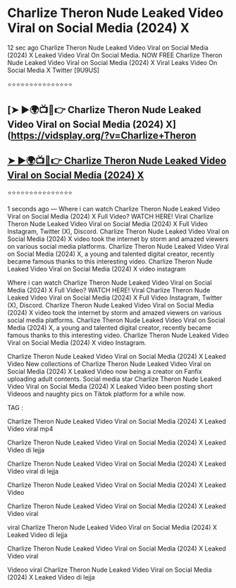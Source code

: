 ﻿# Charlize Theron Nude Leaked Video Viral on Social Media (2024) X



12 sec ago Charlize Theron Nude Leaked Video Viral on Social Media (2024) X Leaked Video Viral On Social Media. NOW FREE Charlize Theron Nude Leaked Video Viral on Social Media (2024) X Viral Leaks Video On Social Media X Twitter [9U9US]

⭐⭐⭐⭐⭐⭐⭐⭐⭐⭐⭐⭐⭐⭐⭐

## [➤ ►🌍📺📱👉 Charlize Theron Nude Leaked Video Viral on Social Media (2024) X](https://vidsplay.org/?v=Charlize+Theron

## [➤ ►🌍📺📱👉 Charlize Theron Nude Leaked Video Viral on Social Media (2024) X](https://vidsplay.org/?v=Charlize+Theron)


⭐⭐⭐⭐⭐⭐⭐⭐⭐⭐⭐⭐⭐⭐⭐



1 seconds ago — Where i can watch Charlize Theron Nude Leaked Video Viral on Social Media (2024) X Full Video? WATCH HERE! Viral Charlize Theron Nude Leaked Video Viral on Social Media (2024) X Full Video Instagram, Twitter (X), Discord. Charlize Theron Nude Leaked Video Viral on Social Media (2024) X video took the internet by storm and amazed viewers on various social media platforms. Charlize Theron Nude Leaked Video Viral on Social Media (2024) X, a young and talented digital creator, recently became famous thanks to this interesting video. Charlize Theron Nude Leaked Video Viral on Social Media (2024) X video instagram

Where i can watch Charlize Theron Nude Leaked Video Viral on Social Media (2024) X Full Video? WATCH HERE! Viral Charlize Theron Nude Leaked Video Viral on Social Media (2024) X Full Video Instagram, Twitter (X), Discord. Charlize Theron Nude Leaked Video Viral on Social Media (2024) X video took the internet by storm and amazed viewers on various social media platforms. Charlize Theron Nude Leaked Video Viral on Social Media (2024) X, a young and talented digital creator, recently became famous thanks to this interesting video. Charlize Theron Nude Leaked Video Viral on Social Media (2024) X video Instagram.

Charlize Theron Nude Leaked Video Viral on Social Media (2024) X Leaked Video New collections of Charlize Theron Nude Leaked Video Viral on Social Media (2024) X Leaked Video now being a creator on Fanfix uploading adult contents. Social media star Charlize Theron Nude Leaked Video Viral on Social Media (2024) X Leaked Video been posting short Videoos and naughty pics on Tiktok platform for a while now.

TAG :

 

Charlize Theron Nude Leaked Video Viral on Social Media (2024) X Leaked Video viral mp4

 

Charlize Theron Nude Leaked Video Viral on Social Media (2024) X Leaked Video di lejja

 

Charlize Theron Nude Leaked Video Viral on Social Media (2024) X Leaked Video viral di lejja

 

Charlize Theron Nude Leaked Video Viral on Social Media (2024) X Leaked Video

 

Charlize Theron Nude Leaked Video Viral on Social Media (2024) X Leaked Video viral

 

viral Charlize Theron Nude Leaked Video Viral on Social Media (2024) X Leaked Video di lejja

 

Charlize Theron Nude Leaked Video Viral on Social Media (2024) X Leaked Video viral

 

Videoo viral Charlize Theron Nude Leaked Video Viral on Social Media (2024) X Leaked Video di lejja